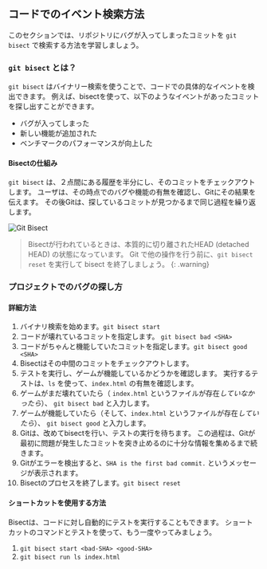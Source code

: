 ## コードでのイベント検索方法

このセクションでは、リポジトリにバグが入ってしまったコミットを `git bisect` で検索する方法を学習しましょう。

### `git bisect` とは？

`git bisect` はバイナリー検索を使うことで、コードでの具体的なイベントを検出できます。 例えば、bisectを使って、以下のようなイベントがあったコミットを探し出すことができます。

- バグが入ってしまった
- 新しい機能が追加された
- ベンチマークのパフォーマンスが向上した

#### Bisectの仕組み

`git bisect` は、２点間にある履歴を半分にし、そのコミットをチェックアウトします。 ユーザは、その時点でのバグや機能の有無を確認し、Gitにその結果を伝えます。 その後Gitは、探しているコミットが見つかるまで同じ過程を繰り返します。

![Git Bisect](img/git-bisect.png)

> Bisectが行われているときは、本質的に切り離されたHEAD (detached HEAD) の状態になっています。 Git で他の操作を行う前に、`git bisect reset` を実行して bisect を終了しましょう。 {: .warning}

### プロジェクトでのバグの探し方

#### 詳細方法

1. バイナリ検索を始めます。`git bisect start`
2. コードが壊れているコミットを指定します。 `git bisect bad <SHA>`
3. コードがちゃんと機能していたコミットを指定します。`git bisect good <SHA>`
4. Bisectはその中間のコミットをチェックアウトします。
5. テストを実行し、ゲームが機能しているかどうかを確認します。 実行するテストは、`ls` を使って、`index.html` の有無を確認します。
6. ゲームがまだ壊れていたら（ `index.html` というファイルが存在*していなかったら*）、 `git bisect bad` と入力します。
7. ゲームが機能していたら（そして、`index.html` というファイルが存在*していたら*）、 `git bisect good` と入力します。
8. Gitは、改めてbisectを行い、テストの実行を待ちます。 この過程は、Gitが最初に問題が発生したコミットを突き止めるのに十分な情報を集めるまで続きます。
9. Gitがエラーを検出すると、`SHA is the first bad commit.` というメッセージが表示されます。
10. Bisectのプロセスを終了します。`git bisect reset`

#### ショートカットを使用する方法

Bisectは、コードに対し自動的にテストを実行することもできます。 ショートカットのコマンドとテストを使って、もう一度やってみましょう。

1. `git bisect start <bad-SHA> <good-SHA>`
2. `git bisect run ls index.html`